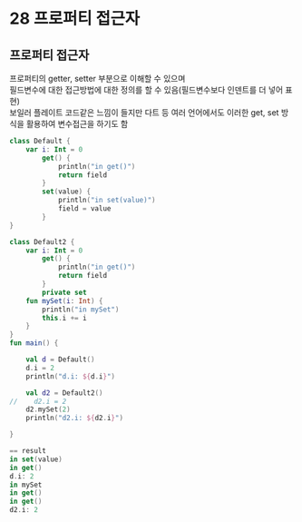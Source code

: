 # 28 프로퍼티 접근자

## 프로퍼티 접근자
프로퍼티의 getter, setter 부분으로 이해할 수 있으며  
필드변수에 대한 접근방법에 대한 정의를 할 수 있음(필드변수보다 인덴트를 더 넣어 표현)  
보일러 플레이트 코드같은 느낌이 들지만 다트 등 여러 언어에서도 이러한 get, set 방식을 활용하여 변수접근을 하기도 함
```kotlin
class Default {
    var i: Int = 0
        get() {
            println("in get()")
            return field
        }
        set(value) {
            println("in set(value)")
            field = value
        }
}

class Default2 {
    var i: Int = 0
        get() {
            println("in get()")
            return field
        }
        private set
    fun mySet(i: Int) {
        println("in mySet")
        this.i += i
    }
}
fun main() {

    val d = Default()
    d.i = 2
    println("d.i: ${d.i}")

    val d2 = Default2()
//    d2.i = 2
    d2.mySet(2)
    println("d2.i: ${d2.i}")

}

== result
in set(value)
in get()
d.i: 2
in mySet
in get()
in get()
d2.i: 2
```